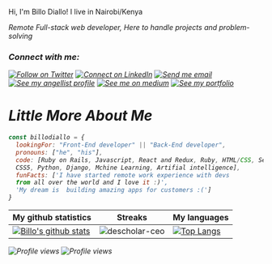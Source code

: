 Hi, I'm Billo Diallo! I live in Nairobi/Kenya 

<p><em>Remote Full-stack web developer, Here to handle projects and problem-solving 

### Connect with me:

[![Follow on Twitter](https://img.shields.io/badge/--twitter?label=Twitter&logo=Twitter&style=social)](https://twitter.com/BilloDi83547008) [![Connect on LinkedIn](https://img.shields.io/badge/--linkedin?label=LinkedIn&logo=LinkedIn&style=social)](https://www.linkedin.com/in/mabillodiallo/) [![Send me email](https://img.shields.io/badge/--gmail?label=Gmail&logo=Gmail&style=social)](mailto:billodiallonet@gmail.com) [![See my angellist profile](https://img.shields.io/badge/--angellist?label=AngelList&logo=AngelList&style=social)](https://angel.co/u/billo-diallo) [![See me on medium](https://img.shields.io/badge/--medium?label=Medium&logo=medium&style=social)](https://billodiallonet.medium.com/)  [![See my portfolio](https://img.shields.io/badge/--portfolio?label=Portfolio&logo=portfolio&style=social)](http://billodiallo.me/)



# Little More About Me
```javascript
const billodiallo = {
  lookingFor: "Front-End developer" || "Back-End developer",
  pronouns: ["he", "his"],
  code: [Ruby on Rails, Javascript, React and Redux, Ruby, HTML/CSS, Semantic UI, Bootstrap, 
  CSS5, Python, Django, Mchine Learning, Artifial intelligence],
  funFacts: ['I have started remote work experience with devs 
  from all over the world and I love it :)', 
  'My dream is  building amazing apps for customers :(']
}
```

|My github statistics|Streaks|My languages|
|-|-|-|
|[![Billo's github stats](https://github-readme-stats.vercel.app/api?username=billodiallo&show_icons=true&theme=dark&hide_title=true)](https://github.com/billodiallo)|![descholar-ceo](https://github-readme-streak-stats.herokuapp.com/?user=billodiallo&theme=dark)|[![Top Langs](https://github-readme-stats.vercel.app/api/top-langs/?username=arikarim&show_icons=true&theme=dark&layout=compact&hide_title=true)](https://github.com/billodiallo)

  

![Profile views](https://gpvc.arturio.dev/billodiallo)
![Profile views](https://gpvc.arturio.dev/billodiallo)
